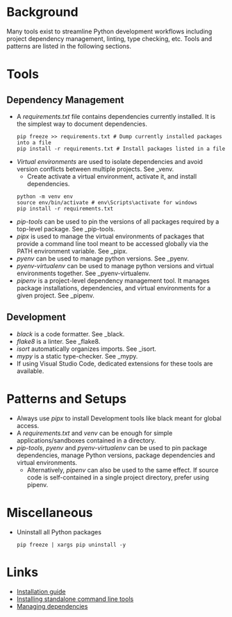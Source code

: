# Background

Many tools exist to streamline Python development workflows including project
dependency management, linting, type checking, etc. Tools and patterns are
listed in the following sections.

# Tools

## Dependency Management

- A _requirements.txt_ file contains dependencies currently installed. It is the
  simplest way to document dependencies.
  ```
  pip freeze >> requirements.txt # Dump currently installed packages into a file
  pip install -r requirements.txt # Install packages listed in a file
  ```
- _Virtual environments_ are used to isolate dependencies and avoid
  version conflicts between multiple projects. See \_venv.
  - Create activate a virtual environment, activate it, and install dependencies.
  ```
  python -m venv env
  source env/bin/activate # env\Scripts\activate for windows
  pip install -r requirements.txt
  ```
- _pip-tools_ can be used to pin the versions of all packages required by a
  top-level package. See \_pip-tools.
- _pipx_ is used to manage the virtual environments of packages that provide a
  command line tool meant to be accessed globally via the PATH environment
  variable. See \_pipx.
- _pyenv_ can be used to manage python versions. See \_pyenv.
- _pyenv-virtualenv_ can be used to manage python versions and virtual
  environments together. See \_pyenv-virtualenv.
- _pipenv_ is a project-level dependency management tool. It manages package
  installations, dependencies, and virtual environments for a given project. See
  \_pipenv.

## Development

- _black_ is a code formatter. See \_black.
- _flake8_ is a linter. See \_flake8.
- _isort_ automatically organizes imports. See \_isort.
- _mypy_ is a static type-checker. See \_mypy.
- If using Visual Studio Code, dedicated extensions for these tools are available.

# Patterns and Setups

- Always use _pipx_ to install Development tools like black meant for global access.
- A _requirements.txt_ and _venv_ can be enough for simple
  applications/sandboxes contained in a directory.
- _pip-tools_, _pyenv_ and _pyenv-virtualenv_ can be used to pin package dependencies,
  manage Python versions, package dependencies and virtual environments.
  - Alternatively, _pipenv_ can also be used to the same effect. If source code
    is self-contained in a single project directory, prefer using pipenv.

# Miscellaneous

- Uninstall all Python packages
  ```
  pip freeze | xargs pip uninstall -y
  ```

# Links

- [Installation guide](https://packaging.python.org/en/latest/tutorials/installing-packages/)
- [Installing standalone command line tools](https://packaging.python.org/en/latest/guides/installing-stand-alone-command-line-tools/)
- [Managing dependencies](https://packaging.python.org/en/latest/tutorials/managing-dependencies/#managing-dependencies)

